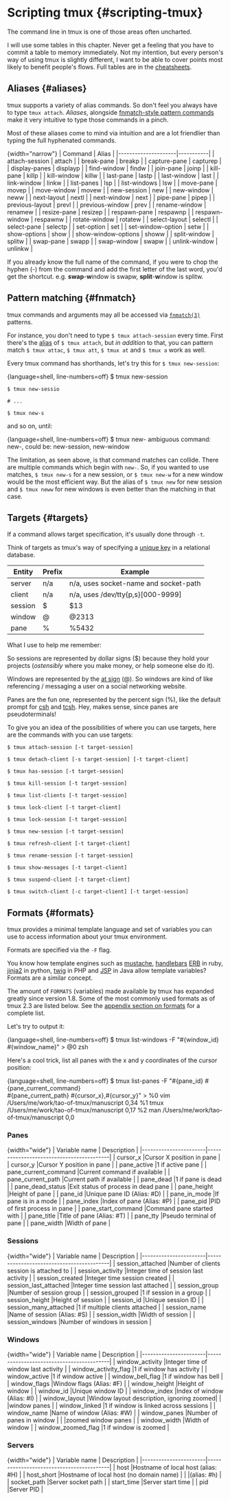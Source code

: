 # Scripting tmux {#scripting-tmux}

The command line in tmux is one of those areas often uncharted.

I will use some tables in this chapter. Never get a feeling that you have to
commit a table to memory immediately. Not my intention, but every person's way
of using tmux is slightly different, I want to be able to cover points most
likely to benefit people's flows. Full tables are in the
[cheatsheets](#appendix-cheatsheets).

## Aliases {#aliases}

tmux supports a variety of alias commands. So don't feel you always have to type
`tmux attach`. *Aliases*, alongside [fnmatch-style pattern commands](#fnmatch)
make it very intuitive to type those commands in a pinch.

Most of these aliases come to mind via intuition and are a lot friendlier than
typing the full hyphenated commands.

{width="narrow"}
| Command             | Alias     |
|---------------------|-----------|
| attach-session      | attach    |
| break-pane          | breakp    |
| capture-pane        | capturep  |
| display-panes       | displayp  |
| find-window         | findw     |
| join-pane           | joinp     |
| kill-pane           | killp     |
| kill-window         | killw     |
| last-pane           | lastp     |
| last-window         | last      |
| link-window         | linkw     |
| list-panes          | lsp       |
| list-windows        | lsw       |
| move-pane           | movep     |
| move-window         | movew     |
| new-session         | new       |
| new-window          | neww      |
| next-layout         | nextl     |
| next-window         | next      |
| pipe-pane           | pipep     |
| previous-layout     | prevl     |
| previous-window     | prev      |
| rename-window       | renamew   |
| resize-pane         | resizep   |
| respawn-pane        | respawnp  |
| respawn-window      | respawnw  |
| rotate-window       | rotatew   |
| select-layout       | selectl   |
| select-pane         | selectp   |
| set-option          | set       |
| set-window-option   | setw      |
| show-options        | show      |
| show-window-options | showw     |
| split-window        | splitw    |
| swap-pane           | swapp     |
| swap-window         | swapw     |
| unlink-window       | unlinkw   |

If you already know the full name of the command, if you were to chop the hyphen
(-) from the command and add the first letter of the last word, you'd get the
shortcut. e.g. **swap**-**w**indow is swapw, **split**-**w**indow is splitw.

## Pattern matching {#fnmatch}

tmux commands and arguments may all be accessed via [`fnmatch(3)`](http://pubs.opengroup.org/onlinepubs/9699919799/functions/fnmatch.html)
patterns.

For instance, you don't need to type `$ tmux attach-session` every time. First
there's the [alias](#aliases) of `$ tmux attach`, but *in addition* to that, you
can pattern match `$ tmux attac`, `$ tmux att`, `$ tmux at` and `$ tmux a` work
as well.

Every tmux command has shorthands, let's try this for `$ tmux new-session`:

{language=shell, line-numbers=off}
    $ tmux new-session

    $ tmux new-sessio

    # ...

    $ tmux new-s

and so on, until:

{language=shell, line-numbers=off}
    $ tmux new-
    ambiguous command: new-, could be: new-session, new-window

The limitation, as seen above, is that command matches can collide. There are
multiple commands which begin with `new-`. So, if you wanted to use matches,
`$ tmux new-s` for a new session, or `$ tmux new-w` for a new window would be
the most efficient way. But the alias of `$ tmux new` for new session and
`$ tmux neww` for new windows is even better than the matching in that case.

## Targets {#targets}

If a command allows target specification, it's usually done through `-t`.

Think of targets as tmux's way of specifying a [unique key](https://en.wikipedia.org/wiki/Unique_key)
in a relational database.

| Entity    | Prefix | Example                               |
|-----------|--------|---------------------------------------|
| server    | n/a    | n/a, uses socket-name and socket-path |
| client    | n/a    | n/a, uses /dev/tty{p,s}[000-9999]     |
| session   | $      | $13                                   |
| window    | @      | @2313                                 |
| pane      | %      | %5432                                 |

What I use to help me remember:

So sessions are represented by dollar signs ($) because they hold your projects
(*ostensibly* where you make money, or help someone else do it).

Windows are represented by the [at sign](https://en.wikipedia.org/wiki/At_sign)
(@). So windows are kind of like referencing / messaging a user on a social
networking website.

Panes are the fun one, represented by the percent sign (%), like the
default prompt for [csh](https://en.wikipedia.org/wiki/C_shell) and
[tcsh](https://en.wikipedia.org/wiki/Tcsh). Hey, makes sense, since panes are
pseudoterminals!

To give you an idea of the possibilities of where you can use targets, here are
the commands with you can use targets:

`$ tmux attach-session [-t target-session]`

`$ tmux detach-client [-s target-session] [-t target-client]`

`$ tmux has-session [-t target-session]`

`$ tmux kill-session [-t target-session]`

`$ tmux list-clients [-t target-session]`

`$ tmux lock-client [-t target-client]`

`$ tmux lock-session [-t target-session]`

`$ tmux new-session [-t target-session]`

`$ tmux refresh-client [-t target-client]`

`$ tmux rename-session [-t target-session]`

`$ tmux show-messages [-t target-client]`

`$ tmux suspend-client [-t target-client]`

`$ tmux switch-client [-c target-client] [-t target-session]`

## Formats {#formats}

tmux provides a minimal template language and set of variables you can use to
access information about your tmux environment.

Formats are specified via the `-F` flag.

You know how template engines such as
[mustache](https://mustache.github.io/), [handlebars](http://handlebarsjs.com/)
[ERB](http://ruby-doc.org/stdlib-2.3.3/libdoc/erb/rdoc/ERB.html) in ruby,
[jinja2](http://jinja.pocoo.org/docs/dev/) in python,
[twig](http://twig.sensiolabs.org/) in PHP and
[JSP](https://en.wikipedia.org/wiki/JavaServer_Pages) in Java allow template
variables? Formats are a similar concept.

The amount of `FORMATS` (variables) made available by tmux has expanded greatly
since version 1.8. Some of the most commonly used formats as of tmux 2.3 are
listed below. See the [appendix section on formats](#appendix-formats) for a
complete list.

Let's try to output it:

{language=shell, line-numbers=off}
    $ tmux list-windows -F "#{window_id} #{window_name}"
    > @0 zsh

Here's a cool trick, list all panes with the x and y coordinates of the cursor
position:

{language=shell, line-numbers=off}
    $ tmux list-panes -F "#{pane_id} #{pane_current_command} \
      #{pane_current_path} #{cursor_x},#{cursor_y}"
    > %0 vim /Users/me/work/tao-of-tmux/manuscript 0,34
      %1 tmux /Users/me/work/tao-of-tmux/manuscript 0,17
      %2 man /Users/me/work/tao-of-tmux/manuscript 0,0

### Panes

{width="wide"}
| Variable name         | Description                              |
|-----------------------|------------------------------------------|
| cursor_x              |Cursor X position in pane                 |
| cursor_y              |Cursor Y position in pane                 |
| pane_active           |1 if active pane                          |
| pane_current_command  |Current command if available              |
| pane_current_path     |Current path if available                 |
| pane_dead             |1 if pane is dead                         |
| pane_dead_status      |Exit status of process in dead pane       |
| pane_height           |Height of pane                            |
| pane_id               |Unique pane ID (Alias: #D)                |
| pane_in_mode          |If pane is in a mode                      |
| pane_index            |Index of pane (Alias: #P)                 |
| pane_pid              |PID of first process in pane              |
| pane_start_command    |Command pane started with                 |
| pane_title            |Title of pane (Alias: #T)                 |
| pane_tty              |Pseudo terminal of pane                   |
| pane_width            |Width of pane                             |

### Sessions

{width="wide"}
| Variable name         | Description                              |
|-----------------------|------------------------------------------|
| session_attached      |Number of clients session is attached to  |
| session_activity      |Integer time of session last activity     |
| session_created       |Integer time session created              |
| session_last_attached |Integer time session last attached        |
| session_group         |Number of session group                   |
| session_grouped       |1 if session in a group                   |
| session_height        |Height of session                         |
| session_id            |Unique session ID                         |
| session_many_attached |1 if multiple clients attached            |
| session_name          |Name of session (Alias: #S)               |
| session_width         |Width of session                          |
| session_windows       |Number of windows in session              |

### Windows

{width="wide"}
| Variable name         | Description                              |
|-----------------------|------------------------------------------|
| window_activity       |Integer time of window last activity      |
| window_activity_flag  |1 if window has activity                  |
| window_active         |1 if window active                        |
| window_bell_flag      |1 if window has bell                      |
| window_flags          |Window flags (Alias: #F)                  |
| window_height         |Height of window                          |
| window_id             |Unique window ID                          |
| window_index          |Index of window (Alias: #I)               |
| window_layout         |Window layout description, ignoring zoomed|
|                       |window panes                              |
| window_linked         |1 if window is linked across sessions     |
| window_name           |Name of window (Alias: #W)                |
| window_panes          |Number of panes in window                 |
|                       |zoomed window panes                       |
| window_width          |Width of window                           |
| window_zoomed_flag    |1 if window is zoomed                     |

### Servers

{width="wide"}
| Variable name         | Description                              |
|-----------------------|------------------------------------------|
| host                  |Hostname of local host (alias: #H)        |
| host_short            |Hostname of local host (no domain name)   |
|                       |(alias: #h)                               |
| socket_path           |Server socket path                        |
| start_time            |Server start time                         |
| pid                   |Server PID                                |
